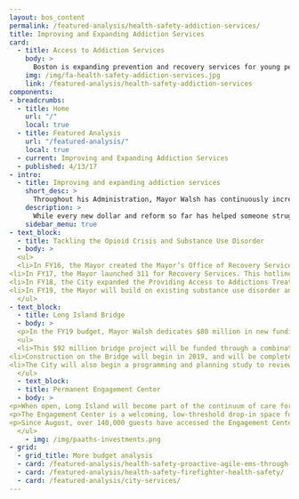 ```yaml
---
layout: bos_content
permalink: /featured-analysis/health-safety-addiction-services/
title: Improving and Expanding Addiction Services
card:
  - title: Access to Addiction Services
    body: >
      Boston is expanding prevention and recovery services for young people.
    img: /img/fa-health-safety-addiction-services.jpg
    link: /featured-analysis/health-safety-addiction-services
components:
- breadcrumbs:
  - title: Home
    url: "/"
    local: true
  - title: Featured Analysis
    url: "/featured-analysis/"
    local: true
  - current: Improving and Expanding Addiction Services
  - published: 4/13/17
- intro:
  - title: Improving and expanding addiction services
    short_desc: >
      Throughout his Administration, Mayor Walsh has continuously increased resources to those in need of substance use and addiction supports. 
    description: >
      While every new dollar and reform so far has helped someone struggling with addiction, the Mayor knows more needs to be done.
    sidebar_menu: true
- text_block:
  - title: Tackling the Opioid Crisis and Substance Use Disorder
  - body: >
  <ul>
  <li>In FY16, the Mayor created the Mayor’s Office of Recovery Services (ORS), the first municipal office in the U.S. solely dedicated to addressing addiction and recovery.</li>
<li>In FY17, the Mayor launched 311 for Recovery Services. This hotline support system helps people struggling with substance abuse and addiction to access recovery resources.</li>
<li>In FY18, the City expanded the Providing Access to Addictions Treatment, Hope and Support (PAATHS) Program services to evenings and weekends. The City also doubled the size of the Mobile Sharps team to pick up improperly discarded hypodermic needles, and added four new mental health clinicians to the Boston Emergency Services Team (BEST). This team responds with BPD, helping people exhibiting signs of mental illness and diverting people from arrest to mental health resources.</li>
<li>In FY19, the Mayor will build on existing substance use disorder and addiction infrastructure at the Boston Public Health Commission (BPHC) to better serve prevention and recovery for young people.</li>
  </ul>
- text_block:
  - title: Long Island Bridge
  - body: >
  <p>In the FY19 budget, Mayor Walsh dedicates $80 million in new funding to rebuild the Long Island Bridge, the largest increase in funding for any city funded project. The Mayor will also set the stage for planning the comprehensive, long-term recovery campus that the City and State desperately need to tackle the opioid crisis.</p>
  <ul>
  <li>This $92 million bridge project will be funded through a combination of the City’s general obligation bonds and an appropriation from the Parking Meter Fund.</li>
<li>Construction on the Bridge will begin in 2019, and will be completed within 3 years, unlocking the Island for a new comprehensive, long-term recovery campus.</li>
<li>The City will also begin a programming and planning study to review the buildings currently on Long Island and updates needed to provide the new programming.</li>
  </ul>
  - text_block:
  - title: Permanent Engagement Center
  - body: >
<p>When open, Long Island will become part of the continuum of care for people struggling to reclaim their lives, from detox to residential treatment to transitional housing. In the meantime, Mayor Walsh is committed to providing more services to people battling addiction.</p>
<p>The Engagement Center is a welcoming, low-threshold drop-in space for individuals receiving services in the Newmarket Square neighborhood. It was opened in August 2017 as a six-month pilot and provides space for participants to connect with recovery support services and to get connected with housing services offered by the City and partners.</p>
<p>Since August, over 140,000 guests have accessed the Engagement Center in some form; either through daily nursing services, to reconnect with health insurance, to make primary care appointments, or to receive routine medical care. Building on the success of the pilot, Mayor Walsh is dedicating $1.8 million to make the Engagement Center permanent. This vital service will continue to be a lifeline for those suffering from addiction and homelessness.</p>
  </ul>
    - img: /img/paaths-investments.png
- grid: 
  - grid_title: More budget analysis
  - card: /featured-analysis/health-safety-proactive-agile-ems-through-data/
  - card: /featured-analysis/health-safety-firefighter-health-safety/
  - card: /featured-analysis/city-services/
---
```

